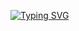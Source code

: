 
[![Typing SVG](https://readme-typing-svg.herokuapp.com/?color=900090&size=35&center=true&vCenter=true&width=1000&lines=Olá,+bem+vindo+ao+meu+GitHub+:%29+🤘)](https://git.io/typing-svg)

